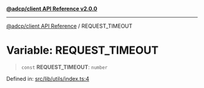 [**@adcp/client API Reference v2.0.0**](../README.md)

***

[@adcp/client API Reference](../README.md) / REQUEST\_TIMEOUT

# Variable: REQUEST\_TIMEOUT

> `const` **REQUEST\_TIMEOUT**: `number`

Defined in: [src/lib/utils/index.ts:4](https://github.com/adcontextprotocol/adcp-client/blob/e8953d756e5ce5fafa76c5e8fa2f0316f0da0998/src/lib/utils/index.ts#L4)
